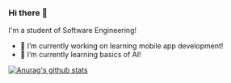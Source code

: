 ### Hi there 👋

I'm a student of Software Engineering! 
- 🔭 I’m currently working on learning mobile app development!
- 🌱 I’m currently learning basics of AI! 

<!--
**RockLee444/RockLee444** is a ✨ _special_ ✨ repository because its `README.md` (this file) appears on your GitHub profile.

Here are some ideas to get you started:

- 🔭 I’m currently working on ...
- 🌱 I’m currently learning ...
- 👯 I’m looking to collaborate on ...
- 🤔 I’m looking for help with ...
- 💬 Ask me about ...
- 📫 How to reach me: ...
- 😄 Pronouns: ...
- ⚡ Fun fact: ...
-->

[![Anurag's github stats](https://github-readme-stats.vercel.app/api?username=RockLee444&show_icons=true&theme=tokyonight)](https://github.com/anuraghazra/github-readme-stats)

